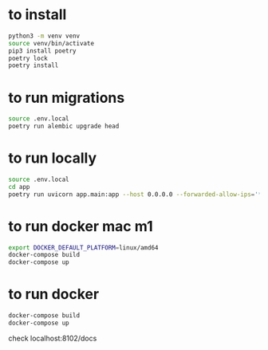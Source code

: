 # to install
```bash
python3 -m venv venv
source venv/bin/activate
pip3 install poetry
poetry lock
poetry install
```

# to run migrations
```bash
source .env.local
poetry run alembic upgrade head
```


# to run locally
```bash
source .env.local
cd app
poetry run uvicorn app.main:app --host 0.0.0.0 --forwarded-allow-ips='*'
```

# to run docker mac m1
```bash
export DOCKER_DEFAULT_PLATFORM=linux/amd64
docker-compose build
docker-compose up
```

# to run docker
```bash
docker-compose build
docker-compose up
```
check localhost:8102/docs